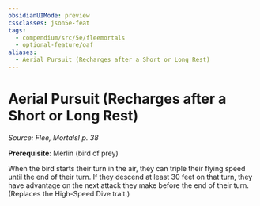```yaml
---
obsidianUIMode: preview
cssclasses: json5e-feat
tags:
  - compendium/src/5e/fleemortals
  - optional-feature/oaf
aliases:
  - Aerial Pursuit (Recharges after a Short or Long Rest)
---
```

# Aerial Pursuit (Recharges after a Short or Long Rest)
*Source: Flee, Mortals! p. 38*  

**Prerequisite**: Merlin (bird of prey)

When the bird starts their turn in the air, they can triple their flying speed until the end of their turn. If they descend at least 30 feet on that turn, they have advantage on the next attack they make before the end of their turn. (Replaces the High-Speed Dive trait.)